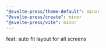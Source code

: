 ```yaml
---
"@svelte-press/theme-default": minor
"@svelte-press/create": minor
"@svelte-press/vite": minor
---
```


feat: auto fit layout for all screens
